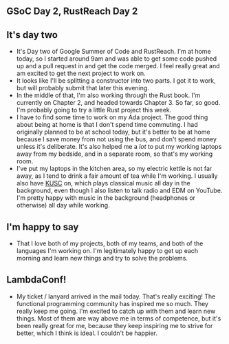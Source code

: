 ## GSoC Day 2, RustReach Day 2 

## It's day two
- It's Day two of Google Summer of Code and RustReach. I'm at home today, so I started around 9am and was able to get 
  some code pushed up and a pull request in and get the code merged. I feel really great and am excited to get the next 
  project to work on. 
- It looks like I'll be splitting a constructor into two parts. I got it to work, but will probably submit that later this evening.
- In the middle of that, I'm also working through the Rust book. I'm currently on Chapter 2, and headed towards Chapter 3.
  So far, so good. I'm probably going to try a little Rust project this week.
- I have to find some time to work on my Ada project. The good thing about being at home is that I don't spend time commuting.
  I had originally planned to be at school today, but it's better to be at home because I save money from not using the bus,
  and don't spend money unless it's deliberate. It's also helped me a *lot* to put my working laptops away from my bedside,
  and in a separate room, so that's my working room. 
- I've put my laptops in the kitchen area, so my electric kettle is not far away, as I tend to drink a fair amount of tea while
  I'm working. I usually also have [KUSC](https://www.kusc.org/) on, which plays classical music all day in the background, even though I also 
  listen to talk radio and EDM on YouTube. I'm pretty happy with music in the background (headphones or otherwise) all day while working.

## I'm happy to say
- That I love both of my projects, both of my teams, and both of the languages I'm working on. I'm legitimately happy to get 
  up each morning and learn new things and try to solve the problems. 
  
## LambdaConf!
- My ticket / lanyard arrived in the mail today. That's really exciting! The functional programming community has inspired me
  so much. They really keep me going. I'm excited to catch up with them and learn new things. Most of them are way above me 
  in terms of competence, but it's been really great for me, because they keep inspiring me to strive for better, which I think
  is ideal. I couldn't be happier. 
